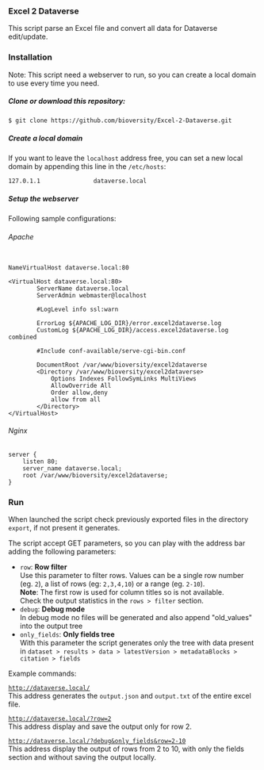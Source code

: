 ### Excel 2 Dataverse

This script parse an Excel file and convert all data for Dataverse edit/update.

### Installation

Note: This script need a webserver to run, so you can create a local domain to use every time you need.

##### Clone or download this repository:

```bash
$ git clone https://github.com/bioversity/Excel-2-Dataverse.git
```

##### Create a local domain

If you want to leave the `localhost` address free, you can set a new local domain by appending this line in the `/etc/hosts`:

```config
127.0.1.1               dataverse.local
```

##### Setup the webserver

Following sample configurations:

###### Apache

```config

NameVirtualHost dataverse.local:80

<VirtualHost dataverse.local:80>
        ServerName dataverse.local
        ServerAdmin webmaster@localhost

        #LogLevel info ssl:warn

        ErrorLog ${APACHE_LOG_DIR}/error.excel2dataverse.log
        CustomLog ${APACHE_LOG_DIR}/access.excel2dataverse.log combined

        #Include conf-available/serve-cgi-bin.conf

        DocumentRoot /var/www/bioversity/excel2dataverse
        <Directory /var/www/bioversity/excel2dataverse>
            Options Indexes FollowSymLinks MultiViews
            AllowOverride All
            Order allow,deny
            allow from all
        </Directory>
</VirtualHost>

```

###### Nginx

```config
server {
    listen 80;
    server_name dataverse.local;
    root /var/www/bioversity/excel2dataverse;
}

```

### Run

When launched the script check previously exported files in the directory `export`, if not present it generates.

The script accept GET parameters, so you can play with the address bar adding the following parameters:
* `row`: **Row filter**<br />Use this parameter to filter rows. Values can be a single row number (eg. `2`), a list of rows (eg: `2,3,4,10`) or a range (eg. `2-10`\).<br />__Note__: The first row is used for column titles so is not available.<br />Check the output statistics in the `rows > filter` section.
* `debug`: **Debug mode**<br />In debug mode no files will be generated and also append "old_values" into the output tree
* `only_fields`: **Only fields tree**<br />With this parameter the script generates only the tree with data present in `dataset > results > data > latestVersion > metadataBlocks > citation > fields`

Example commands:

[`http://dataverse.local/`](http://dataverse.local/)<br />This address generates the `output.json` and `output.txt` of the entire excel file.

[`http://dataverse.local/?row=2`](http://dataverse.local/?row=2)<br />This address display and save the output only for row 2.

[`http://dataverse.local/?debug&only_fields&row=2-10`](http://dataverse.local/?debug&only_fields&row=2-10)<br />This address display the output of rows from 2 to 10, with only the fields section and without saving the output locally.
